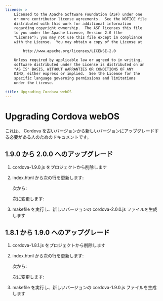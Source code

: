 ```yaml
---
license: >
    Licensed to the Apache Software Foundation (ASF) under one
    or more contributor license agreements.  See the NOTICE file
    distributed with this work for additional information
    regarding copyright ownership.  The ASF licenses this file
    to you under the Apache License, Version 2.0 (the
    "License"); you may not use this file except in compliance
    with the License.  You may obtain a copy of the License at

        http://www.apache.org/licenses/LICENSE-2.0

    Unless required by applicable law or agreed to in writing,
    software distributed under the License is distributed on an
    "AS IS" BASIS, WITHOUT WARRANTIES OR CONDITIONS OF ANY
    KIND, either express or implied.  See the License for the
    specific language governing permissions and limitations
    under the License.

title: Upgrading Cordova webOS
---
```


Upgrading Cordova webOS
=======================

これは、 Cordova を古いバージョンから新しいバージョンにアップグレードする必要がある人のためのドキュメントです。

## 1.9.0 から 2.0.0 へのアップグレード ##

1. cordova-1.9.0.js をプロジェクトから削除します

2. index.html から次の行を更新します:

    次から:
    <script type="text/javascript" src="cordova-1.9.0.js"></script>

    次に変更します:
    <script type="text/javascript" src="cordova-2.0.0.js"></script>

3. makefile を実行し、新しいバージョンの cordova-2.0.0.js ファイルを生成します

## 1.8.1 から 1.9.0 へのアップグレード ##

1. cordova-1.8.1.js をプロジェクトから削除します

2. index.html から次の行を更新します:

    次から:
    <script type="text/javascript" src="cordova-1.8.1.js"></script>

    次に変更します:
    <script type="text/javascript" src="cordova-1.9.0.js"></script>

3. makefile を実行し、新しいバージョンの cordova-1.9.0.js ファイルを生成します
